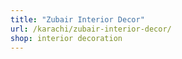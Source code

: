 ```yaml
---
title: "Zubair Interior Decor"
url: /karachi/zubair-interior-decor/
shop: interior decoration
---
```

